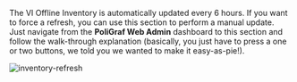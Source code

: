 The VI Offline Inventory is automatically updated every 6 hours. If you want to force a refresh, you can use this section to perform a manual update. Just navigate from the **PoliGraf Web Admin** dashboard to this section and follow the walk-through explanation (basically, you just have to press a one or two buttons, we told you we wanted to make it easy-as-pie!).

![inventory-refresh](/media/inventory-refresh.gif)
